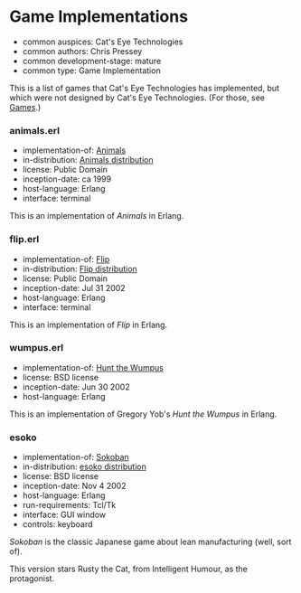 Game Implementations
====================

*   common auspices: Cat's Eye Technologies
*   common authors: Chris Pressey
*   common development-stage: mature
*   common type: Game Implementation

This is a list of games that Cat's Eye Technologies has implemented,
but which were not designed by Cat's Eye Technologies.
(For those, see [Games](../article/Games.md).)

### animals.erl

*   implementation-of: [Animals][]
*   in-distribution: [Animals distribution](http://catseye.tc/distribution/Animals_distribution)
*   license: Public Domain
*   inception-date: ca 1999
*   host-language: Erlang
*   interface: terminal

This is an implementation of _Animals_ in Erlang.

### flip.erl

*   implementation-of: [Flip][]
*   in-distribution: [Flip distribution](http://catseye.tc/distribution/Flip_distribution)
*   license: Public Domain
*   inception-date: Jul 31 2002
*   host-language: Erlang
*   interface: terminal

This is an implementation of _Flip_ in Erlang.

### wumpus.erl

*   implementation-of: [Hunt the Wumpus][]
*   license: BSD license
*   inception-date: Jun 30 2002
*   host-language: Erlang

This is an implementation of Gregory Yob's _Hunt the Wumpus_ in Erlang.

### esoko

*   implementation-of: [Sokoban][]
*   in-distribution: [esoko distribution](http://catseye.tc/distribution/esoko_distribution)
*   license: BSD license
*   inception-date: Nov 4 2002
*   host-language: Erlang
*   run-requirements: Tcl/Tk
*   interface: GUI window
*   controls: keyboard

_Sokoban_ is the classic Japanese game about lean manufacturing (well, sort of).

This version stars Rusty the Cat, from Intelligent Humour, as the protagonist.

[Hunt the Wumpus]: http://catseye.tc/view/The-Dossier/article/Classic%20Computer%20Games.md#hunt-the-wumpus
[Sokoban]: http://catseye.tc/view/The-Dossier/article/Classic%20Computer%20Games.md#sokoban
[Flip]: http://catseye.tc/view/The-Dossier/article/Classic%20Computer%20Games.md#flip
[Animals]: http://catseye.tc/view/The-Dossier/article/Classic%20Computer%20Games.md#animals
